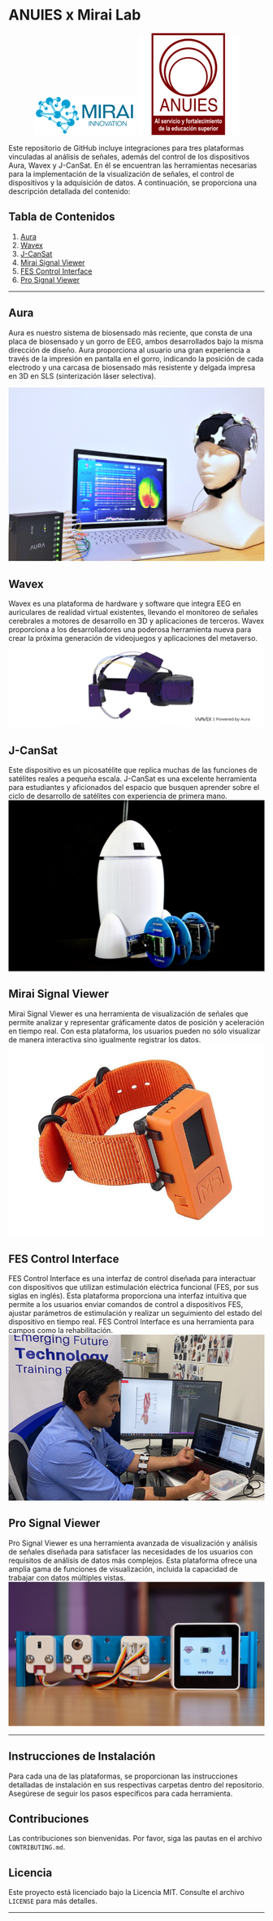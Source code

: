 # ANUIES x Mirai Lab
<p align="center">
  <img src="https://github.com/edgarhernandez94/ANUIES/blob/main/Assets/Mirai.png" alt="Imagen 1" width="200"/>
  <img src="https://github.com/edgarhernandez94/ANUIES/blob/main/Assets/Anuies.png" alt="Imagen 2" width="200"/>
</p>

Este repositorio de GitHub incluye integraciones para tres plataformas vinculadas al análisis de señales, además del control de los dispositivos Aura, Wavex y J-CanSat. En él se encuentran las herramientas necesarias para la implementación de la visualización de señales, el control de dispositivos y la adquisición de datos. A continuación, se proporciona una descripción detallada del contenido:

## Tabla de Contenidos
1. [Aura](#aura)
2. [Wavex](#wavex)
3. [J-CanSat](#j-cansat)
4. [Mirai Signal Viewer](#mirai-signal-viewer)
5. [FES Control Interface](#fes-control-interface)
6. [Pro Signal Viewer](#pro-signal-viewer)

---

## Aura
Aura es nuestro sistema de biosensado más reciente, que consta de una placa de biosensado y un gorro de EEG, ambos desarrollados bajo la misma dirección de diseño. Aura proporciona al usuario una gran experiencia a través de la impresión en pantalla en el gorro, indicando la posición de cada electrodo y una carcasa de biosensado más resistente y delgada impresa en 3D en SLS (sinterización láser selectiva).

![Aura](https://github.com/edgarhernandez94/ANUIES/blob/main/Assets/AURA.png)


## Wavex
Wavex es una plataforma de hardware y software que integra EEG en auriculares de realidad virtual existentes, llevando el monitoreo de señales cerebrales a motores de desarrollo en 3D y aplicaciones de terceros. Wavex proporciona a los desarrolladores una poderosa herramienta nueva para crear la próxima generación de videojuegos y aplicaciones del metaverso.
![Wavex](https://github.com/edgarhernandez94/ANUIES/blob/main/Assets/Wavex.jpg)

## J-CanSat
Este dispositivo es un picosatélite que replica muchas de las funciones de satélites reales a pequeña escala. J-CanSat es una excelente herramienta para estudiantes y aficionados del espacio que busquen aprender sobre el ciclo de desarrollo de satélites con experiencia de primera mano.
![J-CanSat](https://github.com/edgarhernandez94/ANUIES/blob/main/Assets/Cansat.jpg)

## Mirai Signal Viewer
Mirai Signal Viewer es una herramienta de visualización de señales que permite analizar y representar gráficamente datos de posición y aceleración en tiempo real. Con esta plataforma, los usuarios pueden no sólo visualizar de manera interactiva sino igualmente registrar los datos.
![Mirai Signal Viewer](https://github.com/edgarhernandez94/ANUIES/blob/main/Assets/Signal.jpg)

## FES Control Interface
FES Control Interface es una interfaz de control diseñada para interactuar con dispositivos que utilizan estimulación eléctrica funcional (FES, por sus siglas en inglés). Esta plataforma proporciona una interfaz intuitiva que permite a los usuarios enviar comandos de control a dispositivos FES, ajustar parámetros de estimulación y realizar un seguimiento del estado del dispositivo en tiempo real. FES Control Interface es una herramienta para campos como la rehabilitación.
![FES Control Interface](https://github.com/edgarhernandez94/ANUIES/blob/main/Assets/FES.png)

## Pro Signal Viewer
Pro Signal Viewer es una herramienta avanzada de visualización y análisis de señales diseñada para satisfacer las necesidades de los usuarios con requisitos de análisis de datos más complejos. Esta plataforma ofrece una amplia gama de funciones de visualización, incluida la capacidad de trabajar con datos múltiples vistas.
![Pro Signal Viewer](https://github.com/edgarhernandez94/ANUIES/blob/main/Assets/health.jpg)

---

## Instrucciones de Instalación
Para cada una de las plataformas, se proporcionan las instrucciones detalladas de instalación en sus respectivas carpetas dentro del repositorio. Asegúrese de seguir los pasos específicos para cada herramienta.

## Contribuciones
Las contribuciones son bienvenidas. Por favor, siga las pautas en el archivo `CONTRIBUTING.md`.

## Licencia
Este proyecto está licenciado bajo la Licencia MIT. Consulte el archivo `LICENSE` para más detalles.

---
